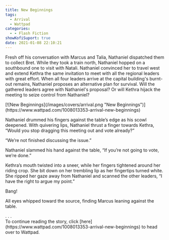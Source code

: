 ```yaml
---
title: New Beginnings
tags:
  - Arrival
  - Wattpad
categories:
  - - Flash Fiction
showKofiSuport: true
date: 2021-01-08 22:10:21
---
```


Fresh off his conversation with Marcus and Talia, Nathaniel dispatched them to collect Bret. While they took a train north, Nathaniel hopped on a southbound one to visit with Natali. Nathaniel convinced her to travel west and extend Kethra the same invitation to meet with all the regional leaders with great effort. When all four leaders arrive at the capital building's burnt-out remains, Nathaniel proposes an alternative plan for survival.<!-- more --> Will the gathered leaders agree with Nathaniel's proposal? Or will Kethra hijack the meeting to seize control from Nathaniel?

<div class="center">[![New Beginnings](/images/covers/arrival.png "New Beginnings")](https://www.wattpad.com/1008013353-arrival-new-beginnings)</div>

Nathaniel drummed his fingers against the table’s edge as his scowl deepened. With quivering lips, Nathaniel thrust a finger towards Kethra, “Would you stop dragging this meeting out and vote already?”

“We’re not finished discussing the issue.”

Nathaniel slammed his hand against the table, “If you’re not going to vote, we’re done.”

Kethra’s mouth twisted into a sneer, while her fingers tightened around her riding crop. She bit down on her trembling lip as her fingertips turned white. She ripped her gaze away from Nathaniel and scanned the other leaders, “I have the right to argue my point.”

Bang! 

All eyes whipped toward the source, finding Marcus leaning against the table.

<div class="center story-ellipses">
.
.
.
</div><div>To continue reading the story, click [here](https://www.wattpad.com/1008013353-arrival-new-beginnings) to head over to Wattpad.</div>